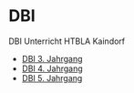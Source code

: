 # DBI

DBI Unterricht HTBLA Kaindorf

- [DBI 3. Jahrgang](https://github.com/wi-htl-kaindorf/dbi3)
- [DBI 4. Jahrgang](https://github.com/wi-htl-kaindorf/dbi4)
- [DBI 5. Jahrgang](https://github.com/wi-htl-kaindorf/dbi5)
